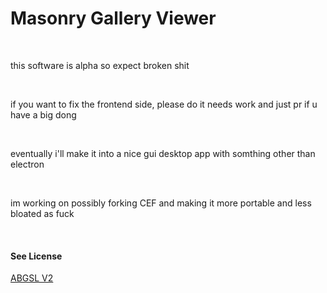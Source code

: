 <h1>Masonry Gallery Viewer</h1>
<br>
<p>this software is alpha so expect broken shit</p>
<br>
<p>if you want to fix the frontend side, please do it needs work and just pr if u have a big dong </p>
<br>
<p>eventually i'll make it into a nice gui desktop app with somthing other than electron</p>
<br>
<p>im working on possibly forking CEF and making it more portable and less bloated as fuck</p>
<br>

<h4>See License</h4>
<a href="xcn.abby0666.xyz/abgslv2.htm">ABGSL V2</a>
